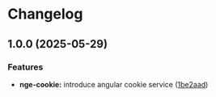# Changelog

## 1.0.0 (2025-05-29)


### Features

* **nge-cookie:** introduce angular cookie service ([1be2aad](https://github.com/ecoma-io/application/commit/1be2aade1fa14eb11c9d5e79b7e59e793292abf1))
